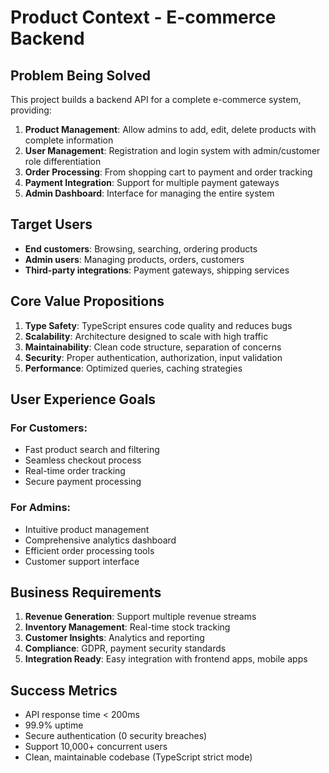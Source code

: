 # Product Context - E-commerce Backend

## Problem Being Solved
This project builds a backend API for a complete e-commerce system, providing:

1. **Product Management**: Allow admins to add, edit, delete products with complete information
2. **User Management**: Registration and login system with admin/customer role differentiation
3. **Order Processing**: From shopping cart to payment and order tracking
4. **Payment Integration**: Support for multiple payment gateways
5. **Admin Dashboard**: Interface for managing the entire system

## Target Users
- **End customers**: Browsing, searching, ordering products
- **Admin users**: Managing products, orders, customers
- **Third-party integrations**: Payment gateways, shipping services

## Core Value Propositions
1. **Type Safety**: TypeScript ensures code quality and reduces bugs
2. **Scalability**: Architecture designed to scale with high traffic
3. **Maintainability**: Clean code structure, separation of concerns
4. **Security**: Proper authentication, authorization, input validation
5. **Performance**: Optimized queries, caching strategies

## User Experience Goals
### For Customers:
- Fast product search and filtering
- Seamless checkout process
- Real-time order tracking
- Secure payment processing

### For Admins:
- Intuitive product management
- Comprehensive analytics dashboard
- Efficient order processing tools
- Customer support interface

## Business Requirements
1. **Revenue Generation**: Support multiple revenue streams
2. **Inventory Management**: Real-time stock tracking
3. **Customer Insights**: Analytics and reporting
4. **Compliance**: GDPR, payment security standards
5. **Integration Ready**: Easy integration with frontend apps, mobile apps

## Success Metrics
- API response time < 200ms
- 99.9% uptime
- Secure authentication (0 security breaches)
- Support 10,000+ concurrent users
- Clean, maintainable codebase (TypeScript strict mode) 